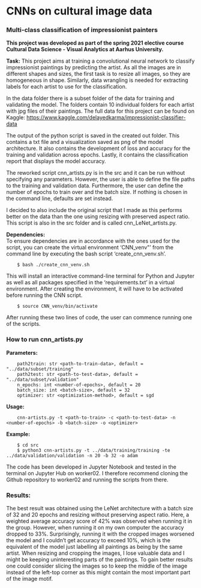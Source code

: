 # CNNs on cultural image data
### Multi-class classification of impressionist painters
**This project was developed as part of the spring 2021 elective course Cultural Data Science - Visual Analytics at Aarhus University.**

__Task:__ This project aims at training a convolutional neural network to classify impressionist paintings by predicting the artist. 
As all the images are in different shapes and sizes, the first task is to resize all images, so they are homogeneous in shape. 
Similarly, data wrangling is needed for extracting labels for each artist to use for the classification.

In the data folder there is a subset folder of the data for training and validating the model. The folders contain 10 individual folders for each artist with jpg files of their paintings. 
The full data for this project can be found on Kaggle: https://www.kaggle.com/delayedkarma/impressionist-classifier-data <br>

The output of the python script is saved in the created out folder. This contains a txt file and a visualization saved as png of the model architecture. 
It also contains the development of loss and accuracy for the training and validation across epochs. Lastly, it contains the classification report that displays the model accuracy.

The reworked script cnn_artists.py is in the src and it can be run without specifying any parameters. 
However, the user is able to define the file paths to the training and validation data. Furthermore, the user can define the number of epochs to train over and the batch size. 
If nothing is chosen in the command line, defaults are set instead. <br>

I decided to also include the original script that I made as this performs better on the data than the one using resizing with preserved aspect ratio. 
This script is also in the src folder and is called cnn_LeNet_artists.py. 


__Dependencies:__ <br>
To ensure dependencies are in accordance with the ones used for the script, you can create the virtual environment ‘CNN_venv"’ from the command line by executing the bash script ‘create_cnn_venv.sh’.  
```
    $ bash ./create_cnn_venv.sh
```
This will install an interactive command-line terminal for Python and Jupyter as well as all packages specified in the ‘requirements.txt’ in a virtual environment. 
After creating the environment, it will have to be activated before running the CNN script.
```    
    $ source CNN_venv/bin/activate
```
After running these two lines of code, the user can commence running one of the scripts. <br>

### How to run cnn_artists.py <br>
__Parameters:__ <br>
```
    path2train: str <path-to-train-data>, default = "../data/subset/training"
    path2test: str <path-to-test-data>, default = "../data/subset/validation"
    n_epochs: int <number-of-epochs>, default = 20
    batch_size: int <batch-size>, default = 32
    optimizer: str <optimization-method>, default = sgd

```
    
__Usage:__ <br>
```
    cnn-artists.py -t <path-to-train> -c <path-to-test-data> -n <number-of-epochs> -b <batch-size> -o <optimizer>
```
    
__Example:__ <br>
```
    $ cd src
    $ python3 cnn-artists.py -t ../data/training/training -te ../data/validation/validation -n 20 -b 32 -o adam

```


The code has been developed in Jupyter Notebook and tested in the terminal on Jupyter Hub on worker02. I therefore recommend cloning the Github repository to worker02 and running the scripts from there. 

### Results:
The best result was obtained using the LeNet architecture with a batch size of 32 and 20 epochs and resizing without preserving aspect ratio. 
Here, a weighted average accuracy score of 42% was observed when running it in the group. However, when running it on my own computer the accuracy dropped to 33%. 
Surprisingly, running it with the cropped images worsened the model and I couldn’t get accuracy to exceed 10%, which is the equivalent of the model just labelling all paintings as being by the same artist. 
When resizing and cropping the images, I lose valuable data and I might be keeping uninteresting parts of the paintings. To gain better results one could consider slicing the images so to keep the middle of the image instead of the left-top corner as this might contain the most important part of the image motif. 




